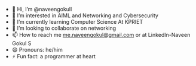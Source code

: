 - 👋 Hi, I’m @naveengokull
- 👀 I’m interested in AIML and Networking and Cybersecurity
- 🌱 I’m currently learning Computer Science At KPRIET
- 💞️ I’m looking to collaborate on networking
- 📫 How to reach me me.naveengokul@gmail.com or at LinkedIn-Naveen Gokul S
- 😄 Pronouns: he/him
- ⚡ Fun fact: a programmer at heart

<!---
naveengokull/naveengokull is a ✨ special ✨ repository because its `README.md` (this file) appears on your GitHub profile.
You can click the Preview link to take a look at your changes.
--->
